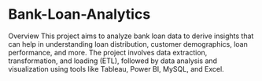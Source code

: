 # Bank-Loan-Analytics
Overview
This project aims to analyze bank loan data to derive insights that can help in understanding loan distribution, customer demographics, loan performance, and more. The project involves data extraction, transformation, and loading (ETL), followed by data analysis and visualization using tools like Tableau, Power BI, MySQL, and Excel.
